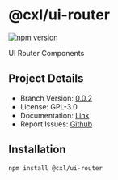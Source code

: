 # @cxl/ui-router 
	
[![npm version](https://badge.fury.io/js/%40cxl%2Fui-router.svg)](https://badge.fury.io/js/%40cxl%2Fui-router)

UI Router Components

## Project Details

-   Branch Version: [0.0.2](https://npmjs.com/package/@cxl/ui-router/v/0.0.2)
-   License: GPL-3.0
-   Documentation: [Link](https://cxlio.github.io/cxl/ui-router)
-   Report Issues: [Github](https://github.com/cxlio/cxl/issues)

## Installation

	npm install @cxl/ui-router

